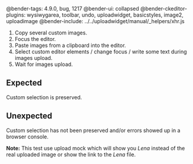 @bender-tags: 4.9.0, bug, 1217
@bender-ui: collapsed
@bender-ckeditor-plugins: wysiwygarea, toolbar, undo, uploadwidget, basicstyles, image2, uploadimage
@bender-include: ../../uploadwidget/manual/_helpers/xhr.js

1. Copy several custom images.
2. Focus the editor.
3. Paste images from a clipboard into the editor.
4. Select custom editor elements / change focus / write some text during images upload.
4. Wait for images upload.

## Expected

Custom selection is preserved.

## Unexpected

Custom selection has not been preserved and/or errors showed up in a browser console.

**Note:** This test use upload mock which will show you *Lena* instead of the real uploaded image or show the link to the *Lena* file.
